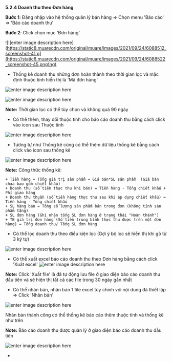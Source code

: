 
**5.2.4 Doanh thu theo Đơn hàng**

**Bước 1**: Đăng nhập vào hệ thống quản lý bán hàng => Chọn menu 'Báo cáo' => 'Báo cáo doanh thu'

**Bước 2**: Click chọn mục 'Đơn hàng' 

![!\[enter image description here\](https://static8.muarecdn.com/original/muare/images/2021/09/24/6088512_screenshot-41.p](https://static8.muarecdn.com/original/muare/images/2021/09/24/6088522_screenshot-45.png)ng)

- Thống kê doanh thu những đơn hoàn thành theo thời gian lọc và mặc định thuộc tính hiển thị là 'Mã đơn hàng'

![enter image description here](https://static8.muarecdn.com/original/muare/images/2021/09/24/6088527_screenshot-46.png)

![enter image description here](https://static8.muarecdn.com/original/muare/images/2021/09/24/6088528_screenshot-47.png)

**Note:** Thời gian lọc có thể tùy chọn và không quá 90 ngày

- Có thể thêm, thay đổi thuộc tính cho báo cáo doanh thu bằng cách click vào icon sau Thuộc tính 

![enter image description here](https://static8.muarecdn.com/original/muare/images/2021/09/24/6088132_screenshot-29.png)

- Tương tự như Thống kê cũng có thể thêm dữ liệu thống kê bằng cách click vào icon sau thống kê

![enter image description here](https://static8.muarecdn.com/original/muare/images/2021/09/24/6088133_screenshot-30.png)

**Note:** Công thức thống kê: 
   
    + Tiền hàng = Tổng giá trị sản phẩm = Giá bán*SL sản phẩm  (Giá bán chưa bao gồm chiết khấu)
    + Doanh thu (số tiền thực thu khi bán) = Tiền hàng - Tổng chiết khấu + Phí giao hàng
    + Doanh thu thuần (số tiền hàng thực thu sau khi áp dụng chiết khấu) = Tiền hàng - Tổng chiết khấu
    + SL hàng bán = Tổng số lượng sản phẩm bán trong đơn (không tính sản phẩm tặng)
    + SL đơn hàng (Ghi nhận tổng SL đơn hàng ở trạng thái "Hoàn thành")
    + TB giá trị đơn hàng (Số tiền trung bình thực thu được trên một đơn hàng) = Tổng doanh thu/ Tổng SL đơn hàng
   
- Có thể lọc doanh thu theo điều kiện lọc (Gợi ý bộ lọc sẽ hiển thị khi gõ từ 3 ký tự) 

![enter image description here](https://static8.muarecdn.com/original/muare/images/2021/09/24/6088300_screenshot-31.png)

- Có thể xuất excel báo cáo doanh thu theo Đơn hàng bằng cách click 'Xuất excel' 
![enter image description here](https://static8.muarecdn.com/original/muare/images/2021/09/24/6088533_screenshot-48.png)

**Note:** Click 'Xuất file' là đã tự động lưu file ở giao diện báo cáo doanh thu đầu tiên và sẽ hiện thị tất cả các file trong 30 ngày gần nhất 

- Có thể nhân bản, nhân bản 1 file excel tùy chỉnh với nội dung đã thiết lập => Click 'Nhân bản' 

![enter image description here](https://static8.muarecdn.com/original/muare/images/2021/09/24/6088511_screenshot-40.png)

Nhân bản thành công có thể thống kê báo cáo thêm thuộc tính và thống kê như trên

**Note:**  Báo cáo doanh thu được quản lý ở giao diện báo cáo doanh thu đầu tiên 

![enter image description here](https://static8.muarecdn.com/original/muare/images/2021/09/24/6088492_screenshot-35.png)


-  
